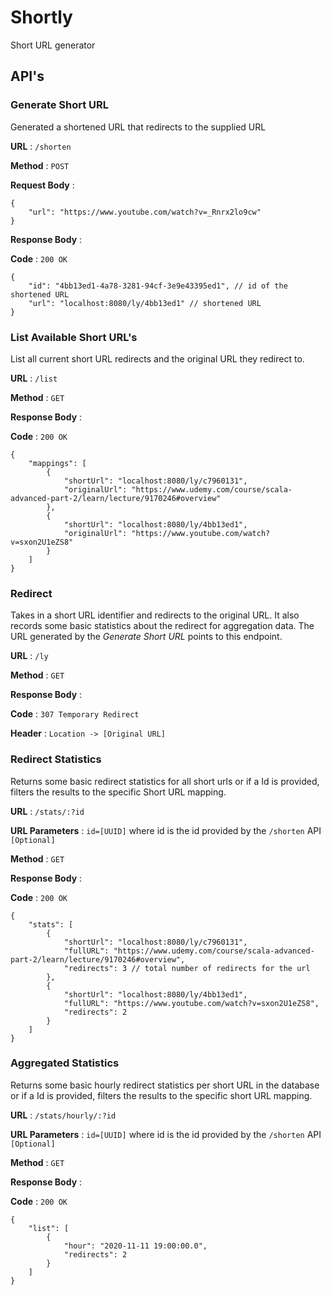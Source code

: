 # Shortly
Short URL generator

## API's

### Generate Short URL

Generated a shortened URL that redirects to the supplied URL

**URL** : `/shorten`

**Method** : `POST`

**Request Body** :
    
    {
        "url": "https://www.youtube.com/watch?v=_Rnrx2lo9cw"
    }

**Response Body** :

**Code** : `200 OK`

    {
        "id": "4bb13ed1-4a78-3281-94cf-3e9e43395ed1", // id of the shortened URL
        "url": "localhost:8080/ly/4bb13ed1" // shortened URL
    }


### List Available Short URL's

List all current short URL redirects and the original URL they redirect to.

**URL** : `/list`

**Method** : `GET`

**Response Body** :

**Code** : `200 OK`

    {
        "mappings": [
            {
                "shortUrl": "localhost:8080/ly/c7960131",
                "originalUrl": "https://www.udemy.com/course/scala-advanced-part-2/learn/lecture/9170246#overview"
            },
            {
                "shortUrl": "localhost:8080/ly/4bb13ed1",
                "originalUrl": "https://www.youtube.com/watch?v=sxon2U1eZS8"
            }
        ]
    }

### Redirect

Takes in a short URL identifier and redirects to the original URL.
It also records some basic statistics about the redirect for aggregation data.
The URL generated by the *Generate Short URL* points to this endpoint.

**URL** : `/ly`

**Method** : `GET`

**Response Body** :

**Code** : `307 Temporary Redirect`

**Header** : `Location -> [Original URL]`

### Redirect Statistics

Returns some basic redirect statistics for all short urls or 
if a Id is provided, filters the results to the specific Short URL mapping.

**URL** : `/stats/:?id`

**URL Parameters** : `id=[UUID]` where id is the id provided by the `/shorten` API `[Optional]`

**Method** : `GET`

**Response Body** :

**Code** : `200 OK`

    {
        "stats": [
            {
                "shortUrl": "localhost:8080/ly/c7960131",
                "fullURL": "https://www.udemy.com/course/scala-advanced-part-2/learn/lecture/9170246#overview",
                "redirects": 3 // total number of redirects for the url
            },
            {
                "shortUrl": "localhost:8080/ly/4bb13ed1",
                "fullURL": "https://www.youtube.com/watch?v=sxon2U1eZS8",
                "redirects": 2
            }
        ]
    }

### Aggregated Statistics

Returns some basic hourly redirect statistics per short URL in the database or 
if a Id is provided, filters the results to the specific short URL mapping.

**URL** : `/stats/hourly/:?id`

**URL Parameters** : `id=[UUID]` where id is the id provided by the `/shorten` API `[Optional]`

**Method** : `GET`

**Response Body** :

**Code** : `200 OK`

    {
        "list": [
            {
                "hour": "2020-11-11 19:00:00.0",
                "redirects": 2
            }
        ]
    }
